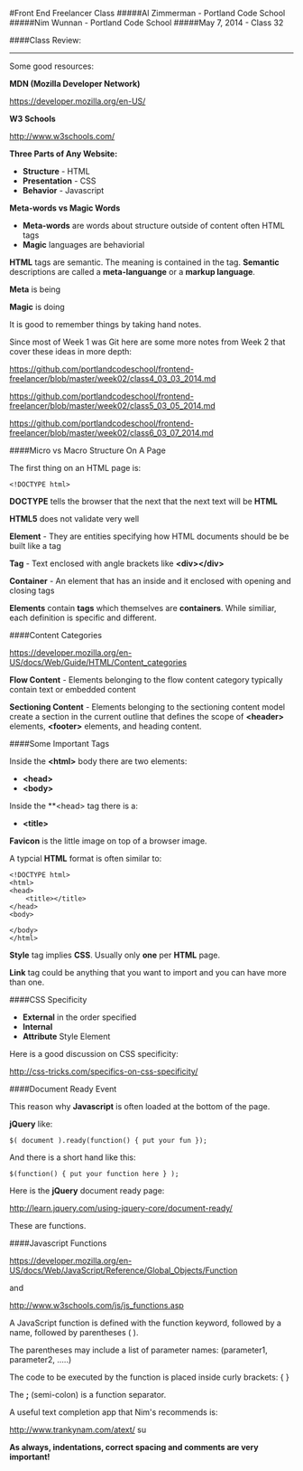 #Front End Freelancer Class
#####Al Zimmerman - Portland Code School
#####Nim Wunnan - Portland Code School
#####May 7, 2014 - Class 32

####Class Review:
____________________________________________________________________________

Some good resources:

**MDN (Mozilla Developer Network)**

https://developer.mozilla.org/en-US/

**W3 Schools**

http://www.w3schools.com/

**Three Parts of Any Website:**

* **Structure** - HTML
* **Presentation** - CSS
* **Behavior** - Javascript


**Meta-words vs Magic Words**

* **Meta-words** are words about structure outside of content often HTML tags
* **Magic** languages are behaviorial


**HTML** tags are semantic.  The meaning is contained in the tag.  **Semantic** descriptions are called a **meta-languange** or a **markup language**.

**Meta** is being

**Magic** is doing

It is good to remember things by taking hand notes.

Since most of Week 1 was Git here are some more notes from Week 2 that cover these ideas in more depth:

https://github.com/portlandcodeschool/frontend-freelancer/blob/master/week02/class4_03_03_2014.md

https://github.com/portlandcodeschool/frontend-freelancer/blob/master/week02/class5_03_05_2014.md

https://github.com/portlandcodeschool/frontend-freelancer/blob/master/week02/class6_03_07_2014.md


####Micro vs Macro Structure On A Page

The first thing on an HTML page is:

```
<!DOCTYPE html> 
```
**DOCTYPE** tells the browser that the next that the next text will be **HTML**

**HTML5** does not validate very well


**Element** - They are entities specifying how HTML documents should be be built like a tag

**Tag** - Text enclosed with angle brackets like **\<div>\</div>**

**Container** - An element that has an inside and it enclosed with opening and closing tags

**Elements** contain **tags** which themselves are **containers**.  While similiar, each definition is specific and different.

####Content Categories

https://developer.mozilla.org/en-US/docs/Web/Guide/HTML/Content_categories

**Flow Content** - Elements belonging to the flow content category typically contain text or embedded content

**Sectioning Content** - Elements belonging to the sectioning content model create a section in the current outline that defines the scope of  **\<header>** elements, **\<footer>** elements, and heading content.


####Some Important Tags

Inside the **\<html>** body there are two elements:

* **\<head>**
* **\<body>**

Inside the **\<head> tag there is a:

* **\<title>**


**Favicon** is the little image on top of a browser image.



A typcial **HTML** format is often similar to:

```
<!DOCTYPE html> 
<html>
<head>
	<title></title>
</head>
<body>

</body>
</html>
```

**Style** tag implies **CSS**. Usually only **one** per **HTML** page.

**Link** tag could be anything that you want to import and you can have more than one.

####CSS Specificity

* **External** in the order specified
* **Internal**
* **Attribute** Style Element

Here is a good discussion on CSS specificity:

http://css-tricks.com/specifics-on-css-specificity/

####Document Ready Event

This reason why **Javascript** is often loaded at the bottom of the page.

**jQuery** like:

```
$( document ).ready(function() { put your fun });
```

And there is a short hand like this:

```
$(function() { put your function here } );
```

Here is the **jQuery** document ready page:

http://learn.jquery.com/using-jquery-core/document-ready/


These are functions.

####Javascript Functions

https://developer.mozilla.org/en-US/docs/Web/JavaScript/Reference/Global_Objects/Function

and


http://www.w3schools.com/js/js_functions.asp

A JavaScript function is defined with the function keyword, followed by a name, followed by parentheses ( ).

The parentheses may include a list of parameter names: (parameter1, parameter2, .....)

The code to be executed by the function is placed inside curly brackets: { }


The  **;** (semi-colon) is a function separator.

A useful text completion app that Nim's recommends is:

http://www.trankynam.com/atext/
su

**As always, indentations, correct spacing and comments are very important!**


